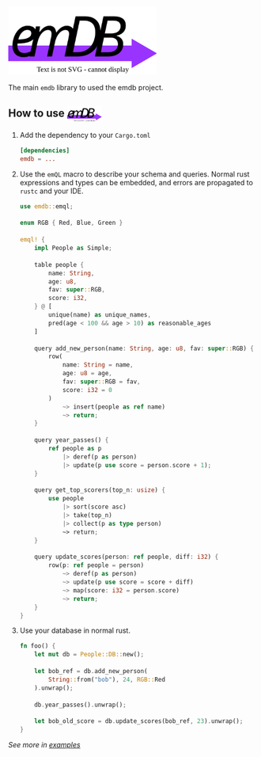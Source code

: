 <img src="./docs/logo.drawio.svg" alt="emDB" title="emdb logo" width="300"/>

The main `emdb` library to used the emdb project.

## How to use <img src="./docs/logo.drawio.svg" alt="emDB" style="vertical-align: middle;" title="emdb logo" width="70"/>
1. Add the dependency to your `Cargo.toml`
    ```toml
    [dependencies]
    emdb = ...
    ```
2. Use the `emQL` macro to describe your schema and queries. Normal rust expressions and types can be embedded, and errors are propagated to `rustc` and your IDE.
    ```rust
    use emdb::emql;

    enum RGB { Red, Blue, Green }

    emql! {
        impl People as Simple;

        table people {
            name: String,
            age: u8,
            fav: super::RGB,
            score: i32,
        } @ [
            unique(name) as unique_names, 
            pred(age < 100 && age > 10) as reasonable_ages
        ]

        query add_new_person(name: String, age: u8, fav: super::RGB) {
            row(
                name: String = name, 
                age: u8 = age, 
                fav: super::RGB = fav, 
                score: i32 = 0
            )
                ~> insert(people as ref name)
                ~> return;
        }

        query year_passes() {
            ref people as p
                |> deref(p as person)
                |> update(p use score = person.score + 1);
        }

        query get_top_scorers(top_n: usize) {
            use people
                |> sort(score asc)
                |> take(top_n)
                |> collect(p as type person)
                ~> return;
        }

        query update_scores(person: ref people, diff: i32) {
            row(p: ref people = person)
                ~> deref(p as person)
                ~> update(p use score = score + diff)
                ~> map(score: i32 = person.score)
                ~> return;
        }
    }
    ```
3. Use your database in normal rust.
    ```rust
    fn foo() {
        let mut db = People::DB::new();

        let bob_ref = db.add_new_person(
            String::from("bob"), 24, RGB::Red
        ).unwrap();
        
        db.year_passes().unwrap(); 

        let bob_old_score = db.update_scores(bob_ref, 23).unwrap();
    }
    ```

*See more in [examples](./examples/)*
